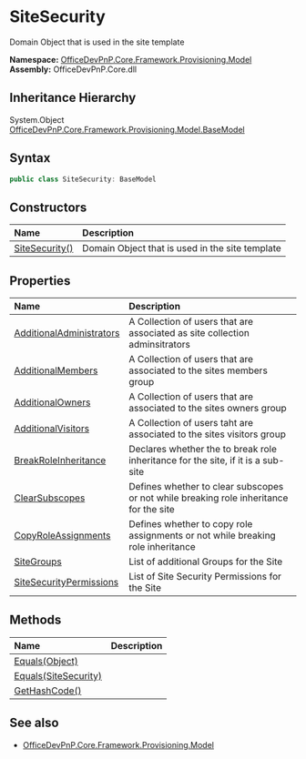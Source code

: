 # SiteSecurity
Domain Object that is used in the site template  

**Namespace:** [OfficeDevPnP.Core.Framework.Provisioning.Model](OfficeDevPnP.Core.Framework.Provisioning.Model.md)  
**Assembly:** OfficeDevPnP.Core.dll  
## Inheritance Hierarchy
System.Object  
    [OfficeDevPnP.Core.Framework.Provisioning.Model.BaseModel](OfficeDevPnP.Core.Framework.Provisioning.Model.BaseModel.md)
## Syntax
```C#
public class SiteSecurity: BaseModel
```
## Constructors
|**Name**|**Description**|
|:-----|:-----|
| [SiteSecurity()](OfficeDevPnP.Core.Framework.Provisioning.Model.SiteSecurity.ctor1.md) |  Domain Object that is used in the site template 
## Properties
|**Name**|**Description**|
|:-----|:-----|
| [AdditionalAdministrators](OfficeDevPnP.Core.Framework.Provisioning.Model.SiteSecurity.AdditionalAdministrators.md) | A Collection of users that are associated as site collection adminsitrators
| [AdditionalMembers](OfficeDevPnP.Core.Framework.Provisioning.Model.SiteSecurity.AdditionalMembers.md) | A Collection of users that are associated to the sites members group
| [AdditionalOwners](OfficeDevPnP.Core.Framework.Provisioning.Model.SiteSecurity.AdditionalOwners.md) | A Collection of users that are associated to the sites owners group
| [AdditionalVisitors](OfficeDevPnP.Core.Framework.Provisioning.Model.SiteSecurity.AdditionalVisitors.md) | A Collection of users taht are associated to the sites visitors group
| [BreakRoleInheritance](OfficeDevPnP.Core.Framework.Provisioning.Model.SiteSecurity.BreakRoleInheritance.md) | Declares whether the to break role inheritance for the site, if it is a sub-site
| [ClearSubscopes](OfficeDevPnP.Core.Framework.Provisioning.Model.SiteSecurity.ClearSubscopes.md) | Defines whether to clear subscopes or not while breaking role inheritance for the site
| [CopyRoleAssignments](OfficeDevPnP.Core.Framework.Provisioning.Model.SiteSecurity.CopyRoleAssignments.md) | Defines whether to copy role assignments or not while breaking role inheritance
| [SiteGroups](OfficeDevPnP.Core.Framework.Provisioning.Model.SiteSecurity.SiteGroups.md) | List of additional Groups for the Site
| [SiteSecurityPermissions](OfficeDevPnP.Core.Framework.Provisioning.Model.SiteSecurity.SiteSecurityPermissions.md) | List of Site Security Permissions for the Site
## Methods
|**Name**|**Description**|
|:-----|:-----|
| [Equals(Object)](OfficeDevPnP.Core.Framework.Provisioning.Model.SiteSecurity.3520ddbb.md) | 
| [Equals(SiteSecurity)](OfficeDevPnP.Core.Framework.Provisioning.Model.SiteSecurity.98ba844a.md) | 
| [GetHashCode()](OfficeDevPnP.Core.Framework.Provisioning.Model.SiteSecurity.1c6872bd.md) | 
## See also
- [OfficeDevPnP.Core.Framework.Provisioning.Model](OfficeDevPnP.Core.Framework.Provisioning.Model.md)
